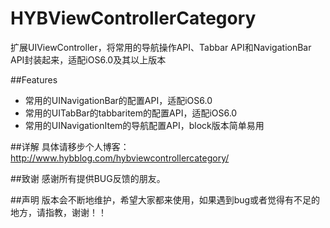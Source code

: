 # HYBViewControllerCategory
扩展UIViewController，将常用的导航操作API、Tabbar API和NavigationBar API封装起来，适配iOS6.0及其以上版本

##Features
* 常用的UINavigationBar的配置API，适配iOS6.0
* 常用的UITabBar的tabbaritem的配置API，适配iOS6.0
* 常用的UINavigationItem的导航配置API，block版本简单易用

##详解
具体请移步个人博客：http://www.hybblog.com/hybviewcontrollercategory/

##致谢
感谢所有提供BUG反馈的朋友。

##声明
版本会不断地维护，希望大家都来使用，如果遇到bug或者觉得有不足的地方，请指教，谢谢！！


